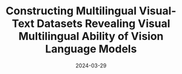 ---
title: "Constructing Multilingual Visual-Text Datasets Revealing Visual Multilingual Ability of Vision Language Models"
authors: Jesse Atuhurra, Iqra Ali, <b>Tatsuya Hiraoka</b>, Hidetaka Kamigaito, Tomoya Iwakura, Taro Watanabe
collection: publications
category: nonref
date: 2024-03-29
venue: 'arXiv'
paperurl: 'https://arxiv.org/abs/2406.15359'
en: 
award: 
---
